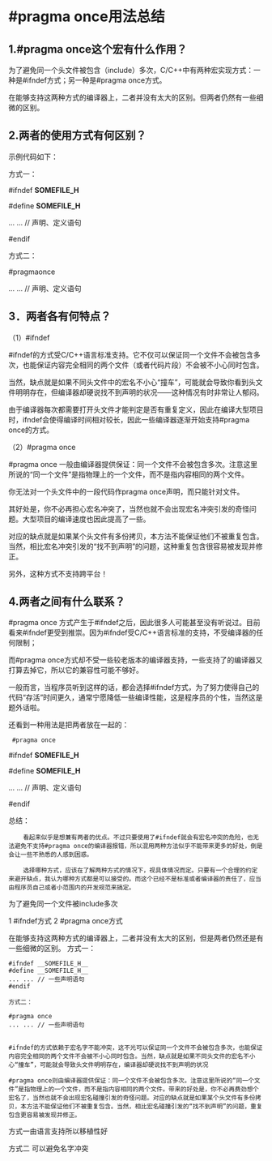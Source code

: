 # #pragma once用法总结

## 1.#pragma once这个宏有什么作用？

为了避免同一个头文件被包含（include）多次，C/C++中有两种宏实现方式：一种是#ifndef方式；另一种是#pragma once方式。

在能够支持这两种方式的编译器上，二者并没有太大的区别。但两者仍然有一些细微的区别。

 

## 2.两者的使用方式有何区别？

示例代码如下：

 方式一：

 #ifndef  __SOMEFILE_H__

#define   __SOMEFILE_H__

 ... ... // 声明、定义语句

#endif

   

方式二：

#pragmaonce

 ... ... // 声明、定义语句

 

## 3．两者各有何特点？

（1）#ifndef

  #ifndef的方式受C/C++语言标准支持。它不仅可以保证同一个文件不会被包含多次，也能保证内容完全相同的两个文件（或者代码片段）不会被不小心同时包含。

  当然，缺点就是如果不同头文件中的宏名不小心“撞车”，可能就会导致你看到头文件明明存在，但编译器却硬说找不到声明的状况——这种情况有时非常让人郁闷。

  由于编译器每次都需要打开头文件才能判定是否有重复定义，因此在编译大型项目时，ifndef会使得编译时间相对较长，因此一些编译器逐渐开始支持#pragma once的方式。

（2）#pragma once

  #pragma once 一般由编译器提供保证：同一个文件不会被包含多次。注意这里所说的“同一个文件”是指物理上的一个文件，而不是指内容相同的两个文件。

  你无法对一个头文件中的一段代码作pragma once声明，而只能针对文件。

  其好处是，你不必再担心宏名冲突了，当然也就不会出现宏名冲突引发的奇怪问题。大型项目的编译速度也因此提高了一些。

  对应的缺点就是如果某个头文件有多份拷贝，本方法不能保证他们不被重复包含。当然，相比宏名冲突引发的“找不到声明”的问题，这种重复包含很容易被发现并修正。

  另外，这种方式不支持跨平台！

 

## 4.两者之间有什么联系？

 #pragma once 方式产生于#ifndef之后，因此很多人可能甚至没有听说过。目前看来#ifndef更受到推崇。因为#ifndef受C/C++语言标准的支持，不受编译器的任何限制；

 而#pragma once方式却不受一些较老版本的编译器支持，一些支持了的编译器又打算去掉它，所以它的兼容性可能不够好。

 一般而言，当程序员听到这样的话，都会选择#ifndef方式，为了努力使得自己的代码“存活”时间更久，通常宁愿降低一些编译性能，这是程序员的个性，当然这是题外话啦。

 还看到一种用法是把两者放在一起的：

     #pragma once

   #ifndef __SOMEFILE_H__

   #define __SOMEFILE_H__

   ... ... // 声明、定义语句

   #endif

总结：

        看起来似乎是想兼有两者的优点。不过只要使用了#ifndef就会有宏名冲突的危险，也无法避免不支持#pragma once的编译器报错，所以混用两种方法似乎不能带来更多的好处，倒是会让一些不熟悉的人感到困惑。
    
        选择哪种方式，应该在了解两种方式的情况下，视具体情况而定。只要有一个合理的约定来避开缺点，我认为哪种方式都是可以接受的。而这个已经不是标准或者编译器的责任了，应当由程序员自己或者小范围内的开发规范来搞定。

为了避免同一个文件被include多次

1   #ifndef方式
2   #pragma once方式

在能够支持这两种方式的编译器上，二者并没有太大的区别，但是两者仍然还是有一些细微的区别。
    方式一：

    #ifndef __SOMEFILE_H__
    #define __SOMEFILE_H__
    ... ... // 一些声明语句
    #endif
    
    方式二：
    
    #pragma once
    ... ... // 一些声明语句


    #ifndef的方式依赖于宏名字不能冲突，这不光可以保证同一个文件不会被包含多次，也能保证内容完全相同的两个文件不会被不小心同时包含。当然，缺点就是如果不同头文件的宏名不小心“撞车”，可能就会导致头文件明明存在，编译器却硬说找不到声明的状况
    
    #pragma once则由编译器提供保证：同一个文件不会被包含多次。注意这里所说的“同一个文件”是指物理上的一个文件，而不是指内容相同的两个文件。带来的好处是，你不必再费劲想个宏名了，当然也就不会出现宏名碰撞引发的奇怪问题。对应的缺点就是如果某个头文件有多份拷贝，本方法不能保证他们不被重复包含。当然，相比宏名碰撞引发的“找不到声明”的问题，重复包含更容易被发现并修正。

方式一由语言支持所以移植性好

方式二 可以避免名字冲突

